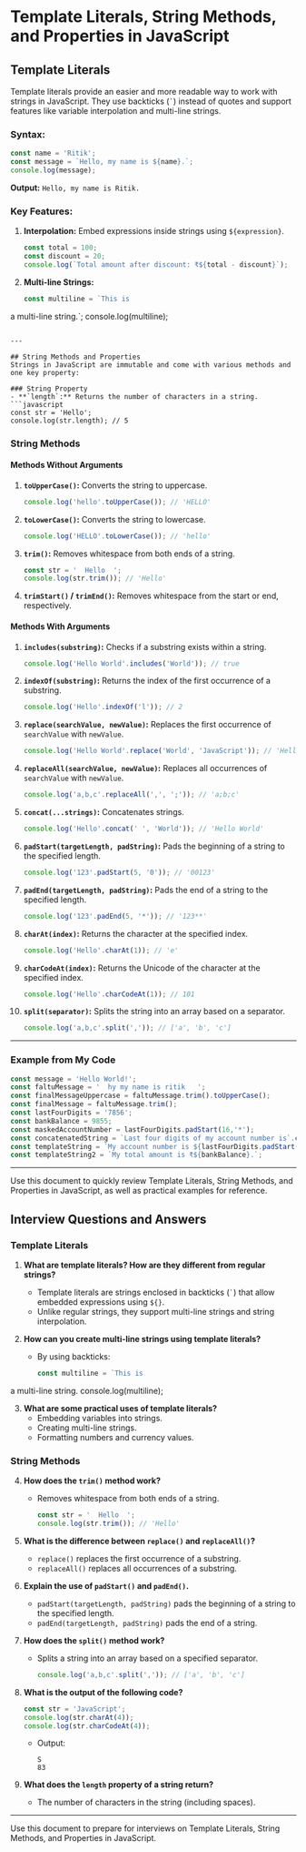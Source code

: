 
# Template Literals, String Methods, and Properties in JavaScript

## Template Literals
Template literals provide an easier and more readable way to work with strings in JavaScript. They use backticks (`` ` ``) instead of quotes and support features like variable interpolation and multi-line strings.

### Syntax:
```javascript
const name = 'Ritik';
const message = `Hello, my name is ${name}.`;
console.log(message);
```
**Output:** `Hello, my name is Ritik.`

### Key Features:
1. **Interpolation:**
   Embed expressions inside strings using `${expression}`.
   ```javascript
   const total = 100;
   const discount = 20;
   console.log(`Total amount after discount: ₹${total - discount}`);
   ```

2. **Multi-line Strings:**
   ```javascript
   const multiline = `This is
a multi-line
string.`;
   console.log(multiline);
   ```

---

## String Methods and Properties
Strings in JavaScript are immutable and come with various methods and one key property:

### String Property
- **`length`:** Returns the number of characters in a string.
  ```javascript
  const str = 'Hello';
  console.log(str.length); // 5
  ```

### String Methods
#### Methods Without Arguments
1. **`toUpperCase()`:** Converts the string to uppercase.
   ```javascript
   console.log('hello'.toUpperCase()); // 'HELLO'
   ```
2. **`toLowerCase()`:** Converts the string to lowercase.
   ```javascript
   console.log('HELLO'.toLowerCase()); // 'hello'
   ```
3. **`trim()`:** Removes whitespace from both ends of a string.
   ```javascript
   const str = '  Hello  ';
   console.log(str.trim()); // 'Hello'
   ```
4. **`trimStart()` / `trimEnd()`:** Removes whitespace from the start or end, respectively.

#### Methods With Arguments
1. **`includes(substring)`:** Checks if a substring exists within a string.
   ```javascript
   console.log('Hello World'.includes('World')); // true
   ```
2. **`indexOf(substring)`:** Returns the index of the first occurrence of a substring.
   ```javascript
   console.log('Hello'.indexOf('l')); // 2
   ```
3. **`replace(searchValue, newValue)`:** Replaces the first occurrence of `searchValue` with `newValue`.
   ```javascript
   console.log('Hello World'.replace('World', 'JavaScript')); // 'Hello JavaScript'
   ```
4. **`replaceAll(searchValue, newValue)`:** Replaces all occurrences of `searchValue` with `newValue`.
   ```javascript
   console.log('a,b,c'.replaceAll(',', ';')); // 'a;b;c'
   ```
5. **`concat(...strings)`:** Concatenates strings.
   ```javascript
   console.log('Hello'.concat(' ', 'World')); // 'Hello World'
   ```
6. **`padStart(targetLength, padString)`:** Pads the beginning of a string to the specified length.
   ```javascript
   console.log('123'.padStart(5, '0')); // '00123'
   ```
7. **`padEnd(targetLength, padString)`:** Pads the end of a string to the specified length.
   ```javascript
   console.log('123'.padEnd(5, '*')); // '123**'
   ```
8. **`charAt(index)`:** Returns the character at the specified index.
   ```javascript
   console.log('Hello'.charAt(1)); // 'e'
   ```
9. **`charCodeAt(index)`:** Returns the Unicode of the character at the specified index.
   ```javascript
   console.log('Hello'.charCodeAt(1)); // 101
   ```
10. **`split(separator)`:** Splits the string into an array based on a separator.
    ```javascript
    console.log('a,b,c'.split(',')); // ['a', 'b', 'c']
    ```

---

### Example from My Code
```javascript
const message = 'Hello World!';
const faltuMessage = '  hy my name is ritik   ';
const finalMessageUppercase = faltuMessage.trim().toUpperCase();
const finalMessage = faltuMessage.trim();
const lastFourDigits = '7856';
const bankBalance = 9855;    
const maskedAccountNumber = lastFourDigits.padStart(16,'*');
const concatenatedString = `Last four digits of my account number is`.concat(' ', lastFourDigits);
const templateString = `My account number is ${lastFourDigits.padStart(16,'*')}`;
const templateString2 = `My total amount is ₹${bankBalance}.`;
```

---

Use this document to quickly review Template Literals, String Methods, and Properties in JavaScript, as well as practical examples for reference.



## Interview Questions and Answers

### Template Literals
1. **What are template literals? How are they different from regular strings?**
   - Template literals are strings enclosed in backticks (`` ` ``) that allow embedded expressions using `${}`.
   - Unlike regular strings, they support multi-line strings and string interpolation.

2. **How can you create multi-line strings using template literals?**
   - By using backticks:
     ```javascript
     const multiline = `This is
a multi-line string.
     console.log(multiline);
     

3. **What are some practical uses of template literals?**
   - Embedding variables into strings.
   - Creating multi-line strings.
   - Formatting numbers and currency values.

### String Methods
4. **How does the `trim()` method work?**
   - Removes whitespace from both ends of a string.
     ```javascript
     const str = '  Hello  ';
     console.log(str.trim()); // 'Hello'
     ```

5. **What is the difference between `replace()` and `replaceAll()`?**
   - `replace()` replaces the first occurrence of a substring.
   - `replaceAll()` replaces all occurrences of a substring.

6. **Explain the use of `padStart()` and `padEnd()`.**
   - `padStart(targetLength, padString)` pads the beginning of a string to the specified length.
   - `padEnd(targetLength, padString)` pads the end of a string.

7. **How does the `split()` method work?**
   - Splits a string into an array based on a specified separator.
     ```javascript
     console.log('a,b,c'.split(',')); // ['a', 'b', 'c']
     ```

8. **What is the output of the following code?**
   ```javascript
   const str = 'JavaScript';
   console.log(str.charAt(4));
   console.log(str.charCodeAt(4));
   ```
   - Output:
     ```
     S
     83
     ```

9. **What does the `length` property of a string return?**
   - The number of characters in the string (including spaces).

---

Use this document to prepare for interviews on Template Literals, String Methods, and Properties in JavaScript.

